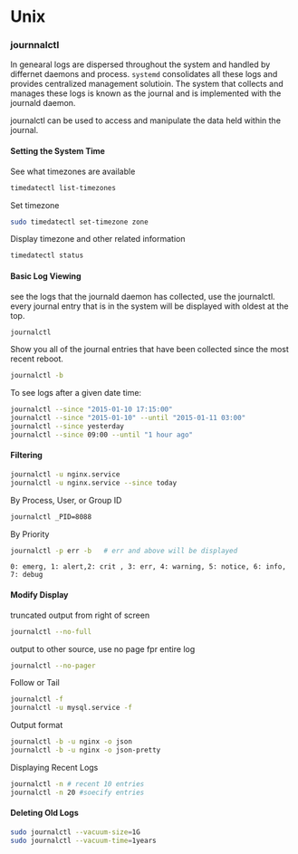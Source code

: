 # Unix

### journnalctl
 In genearal logs are dispersed throughout the system and handled by differnet daemons and process.
 `systemd` consolidates all these logs and provides centralized management solutioin.
 The system that collects and manages these logs is known as the journal and is implemented with the journald daemon.

 journalctl can be used to access and manipulate the data held within the journal.
 
 #### Setting the System Time
 See what timezones are available
 ```bash
 timedatectl list-timezones
 ```
 Set timezone
 ```bash
 sudo timedatectl set-timezone zone
 ```
 Display timezone and other related information
 ```bash
 timedatectl status
 ```
 #### Basic Log Viewing
see the logs that the journald daemon has collected, use the journalctl.
every journal entry that is in the system will be displayed with oldest at the top.
```bash
journalctl
```
Show you all of the journal entries that have been collected since the most recent reboot.
```bash
journalctl -b
```
To see logs after a given date time:
```bash
journalctl --since "2015-01-10 17:15:00"
journalctl --since "2015-01-10" --until "2015-01-11 03:00"
journalctl --since yesterday
journalctl --since 09:00 --until "1 hour ago"
```

#### Filtering
```bash
journalctl -u nginx.service
journalctl -u nginx.service --since today
```
By Process, User, or Group ID
```bash
journalctl _PID=8088
```
By Priority
```bash
journalctl -p err -b   # err and above will be displayed
```
`0: emerg, 1: alert,2: crit , 3: err, 4: warning, 5: notice, 6: info, 7: debug`

#### Modify Display
truncated output from right of screen
```bash
journalctl --no-full
```
output to other source, use no page fpr entire log
```bash
journalctl --no-pager
```
Follow or Tail
```bash
journalctl -f
journalctl -u mysql.service -f
```
Output format
```bash
journalctl -b -u nginx -o json
journalctl -b -u nginx -o json-pretty
```
Displaying Recent Logs
```bash
journalctl -n # recent 10 entries
journalctl -n 20 #soecify entries
```
#### Deleting Old Logs

```bash
sudo journalctl --vacuum-size=1G
sudo journalctl --vacuum-time=1years
``` 



